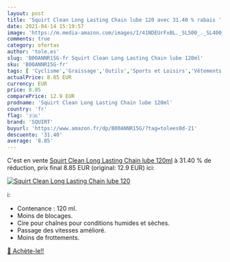 ```yaml
---
layout: post
title: 'Squirt Clean Long Lasting Chain lube 120 avec 31.40 % rabais '
date: 2021-04-14 15:19:57
image: 'https://m.media-amazon.com/images/I/41NDEUrFxBL._SL500_._SL400_.jpg'
comments: true
category: ofertas
author: 'tole.es'
slug: 'B00ANNR15G-fr Squirt Clean Long Lasting Chain lube 120ml'
sku: 'B00ANNR15G-fr'
tags: [ 'Cyclisme','Graissage','Outils','Sports et Loisirs','Vêtements et équipement de sport','squirt', ]
actualPrice: 8.85 EUR
currency: EUR
price: 8.85
comparePrice: 12.9 EUR
prodname: 'Squirt Clean Long Lasting Chain lube 120ml'
country: 'fr'
flag: '🇫🇷'
brand: 'SQUIRT'
buyurl: 'https://www.amazon.fr/dp/B00ANNR15G/?tag=tolees0d-21'
descuento: '31.40'
average: '8.85'
---
```


C'est en vente [Squirt Clean Long Lasting Chain lube 120ml](https://www.amazon.fr/dp/B00ANNR15G/?tag=tolees0d-21)  à  31.40 % de réduction, prix final  8.85 EUR (original: 12.9 EUR) ici:

[![Squirt Clean Long Lasting Chain lube 120](https://m.media-amazon.com/images/I/41NDEUrFxBL._SL500_._SL400_.jpg)](https://www.amazon.fr/dp/B00ANNR15G/?tag=tolees0d-21)

ℹ️:

- Contenance : 120 ml.
- Moins de blocages.
- Cire pour chaînes pour conditions humides et sèches.
- Passage des vitesses amélioré.
- Moins de frottements.

[🛒 Achète-le!!](https://www.amazon.fr/dp/B00ANNR15G/?tag=tolees0d-21)
